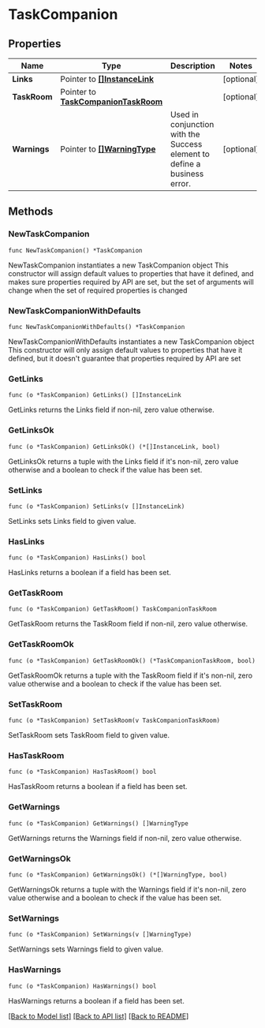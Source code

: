 # TaskCompanion

## Properties

Name | Type | Description | Notes
------------ | ------------- | ------------- | -------------
**Links** | Pointer to [**[]InstanceLink**](InstanceLink.md) |  | [optional] 
**TaskRoom** | Pointer to [**TaskCompanionTaskRoom**](TaskCompanionTaskRoom.md) |  | [optional] 
**Warnings** | Pointer to [**[]WarningType**](WarningType.md) | Used in conjunction with the Success element to define a business error. | [optional] 

## Methods

### NewTaskCompanion

`func NewTaskCompanion() *TaskCompanion`

NewTaskCompanion instantiates a new TaskCompanion object
This constructor will assign default values to properties that have it defined,
and makes sure properties required by API are set, but the set of arguments
will change when the set of required properties is changed

### NewTaskCompanionWithDefaults

`func NewTaskCompanionWithDefaults() *TaskCompanion`

NewTaskCompanionWithDefaults instantiates a new TaskCompanion object
This constructor will only assign default values to properties that have it defined,
but it doesn't guarantee that properties required by API are set

### GetLinks

`func (o *TaskCompanion) GetLinks() []InstanceLink`

GetLinks returns the Links field if non-nil, zero value otherwise.

### GetLinksOk

`func (o *TaskCompanion) GetLinksOk() (*[]InstanceLink, bool)`

GetLinksOk returns a tuple with the Links field if it's non-nil, zero value otherwise
and a boolean to check if the value has been set.

### SetLinks

`func (o *TaskCompanion) SetLinks(v []InstanceLink)`

SetLinks sets Links field to given value.

### HasLinks

`func (o *TaskCompanion) HasLinks() bool`

HasLinks returns a boolean if a field has been set.

### GetTaskRoom

`func (o *TaskCompanion) GetTaskRoom() TaskCompanionTaskRoom`

GetTaskRoom returns the TaskRoom field if non-nil, zero value otherwise.

### GetTaskRoomOk

`func (o *TaskCompanion) GetTaskRoomOk() (*TaskCompanionTaskRoom, bool)`

GetTaskRoomOk returns a tuple with the TaskRoom field if it's non-nil, zero value otherwise
and a boolean to check if the value has been set.

### SetTaskRoom

`func (o *TaskCompanion) SetTaskRoom(v TaskCompanionTaskRoom)`

SetTaskRoom sets TaskRoom field to given value.

### HasTaskRoom

`func (o *TaskCompanion) HasTaskRoom() bool`

HasTaskRoom returns a boolean if a field has been set.

### GetWarnings

`func (o *TaskCompanion) GetWarnings() []WarningType`

GetWarnings returns the Warnings field if non-nil, zero value otherwise.

### GetWarningsOk

`func (o *TaskCompanion) GetWarningsOk() (*[]WarningType, bool)`

GetWarningsOk returns a tuple with the Warnings field if it's non-nil, zero value otherwise
and a boolean to check if the value has been set.

### SetWarnings

`func (o *TaskCompanion) SetWarnings(v []WarningType)`

SetWarnings sets Warnings field to given value.

### HasWarnings

`func (o *TaskCompanion) HasWarnings() bool`

HasWarnings returns a boolean if a field has been set.


[[Back to Model list]](../README.md#documentation-for-models) [[Back to API list]](../README.md#documentation-for-api-endpoints) [[Back to README]](../README.md)


